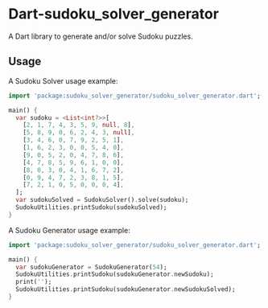 # Dart-sudoku_solver_generator

A Dart library to generate and/or solve Sudoku puzzles.

## Usage

A Sudoku Solver usage example:

```dart
import 'package:sudoku_solver_generator/sudoku_solver_generator.dart';

main() {
  var sudoku = <List<int?>>[
    [2, 1, 7, 4, 3, 5, 9, null, 8],
    [5, 8, 9, 0, 6, 2, 4, 3, null],
    [3, 4, 6, 0, 7, 9, 2, 5, 1],
    [1, 6, 2, 3, 0, 0, 5, 4, 0],
    [9, 0, 5, 2, 0, 4, 7, 8, 6],
    [4, 7, 8, 5, 9, 6, 1, 0, 0],
    [8, 0, 3, 0, 4, 1, 6, 7, 2],
    [0, 9, 4, 7, 2, 3, 8, 1, 5],
    [7, 2, 1, 0, 5, 0, 0, 0, 4],
  ];
  var sudokuSolved = SudokuSolver().solve(sudoku);
  SudokuUtilities.printSudoku(sudokuSolved);
}
```

A Sudoku Generator usage example:

```dart
import 'package:sudoku_solver_generator/sudoku_solver_generator.dart';

main() {
  var sudokuGenerator = SudokuGenerator(54);
  SudokuUtilities.printSudoku(sudokuGenerator.newSudoku);
  print('');
  SudokuUtilities.printSudoku(sudokuGenerator.newSudokuSolved);
}
```
